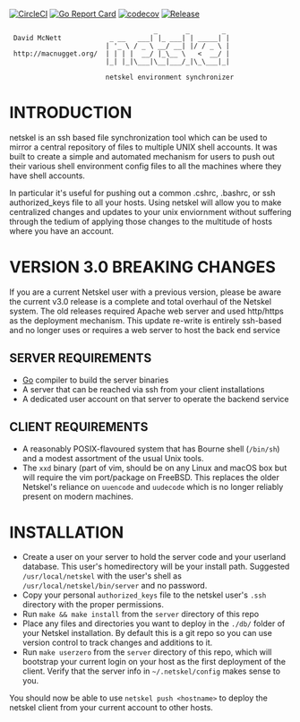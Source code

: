[![CircleCI](https://circleci.com/gh/nugget/netskel.svg?style=svg)](https://circleci.com/gh/nugget/netskel)
[![Go Report Card](https://goreportcard.com/badge/github.com/nugget/netskel)](https://goreportcard.com/report/github.com/nugget/netskel)
[![codecov](https://codecov.io/gh/nugget/netskel/branch/master/graph/badge.svg)](https://codecov.io/gh/nugget/netskel)
[![Release](https://img.shields.io/github/release/nugget/netskel.svg)](https://github.com/nugget/netskel/releases)

```
                                    _       _        _ 
 David McNett            _ __   ___| |_ ___| | _____| |
                        | '_ \ / _ \ __/ __| |/ / _ \ |
 http://macnugget.org/  | | | |  __/ |_\__ \   <  __/ |
                        |_| |_|\___|\__|___/_|\_\___|_|

                        netskel environment synchronizer
```
# INTRODUCTION

netskel is an ssh based file synchronization tool which can be used to 
mirror a central repository of files to multiple UNIX shell accounts.  It was
built to create a simple and automated mechanism for users to push out their
various shell environment config files to all the machines where they have
shell accounts.

In particular it's useful for pushing out a common .cshrc, .bashrc, or ssh
authorized_keys file to all your hosts.  Using netskel will allow you to make
centralized changes and updates to your unix enviornment without suffering
through the tedium of applying those changes to the multitude of hosts where
you have an account.

# VERSION 3.0 BREAKING CHANGES 

If you are a current Netskel user with a previous version, please be aware
the current v3.0 release is a complete and total overhaul of the Netskel
system.  The old releases required Apache web server and used http/https as
the deployment mechanism.  This update re-write is entirely ssh-based and 
no longer uses or requires a web server to host the back end service

## SERVER REQUIREMENTS

* [Go](https://golang.org) compiler to build the server binaries
* A server that can be reached via ssh from your client installations
* A dedicated user account on that server to operate the backend service

## CLIENT REQUIREMENTS

* A reasonably POSIX-flavoured system that has Bourne shell (`/bin/sh`) and 
  a modest assortment of the usual Unix tools.
* The `xxd` binary (part of vim, should be on any Linux and macOS box but will
  require the vim port/package on FreeBSD.  This replaces the older Netskel's
  reliance on `uuencode` and `uudecode` which is no longer reliably present on
  modern machines.

# INSTALLATION

* Create a user on your server to hold the server code and your userland
  database.  This user's homedirectory will be your install path.  Suggested
  `/usr/local/netskel` with the user's shell as `/usr/local/netskel/bin/server`
  and no password.
* Copy your personal `authorized_keys` file to the netskel user's `.ssh` 
  directory with the proper permissions.
* Run `make && make install` from the `server` directory of this repo
* Place any files and directories you want to deploy in the `./db/` folder of
  your Netskel installation.  By default this is a git repo so you can use
  version control to track changes and additions to it.
* Run `make userzero` from the `server` directory of this repo, which will
  bootstrap your current login on your host as the first deployment of the
  client.  Verify that the server info in `~/.netskel/config` makes sense
  to you.

You should now be able to use `netskel push <hostname>` to deploy the netskel
client from your current account to other hosts.
